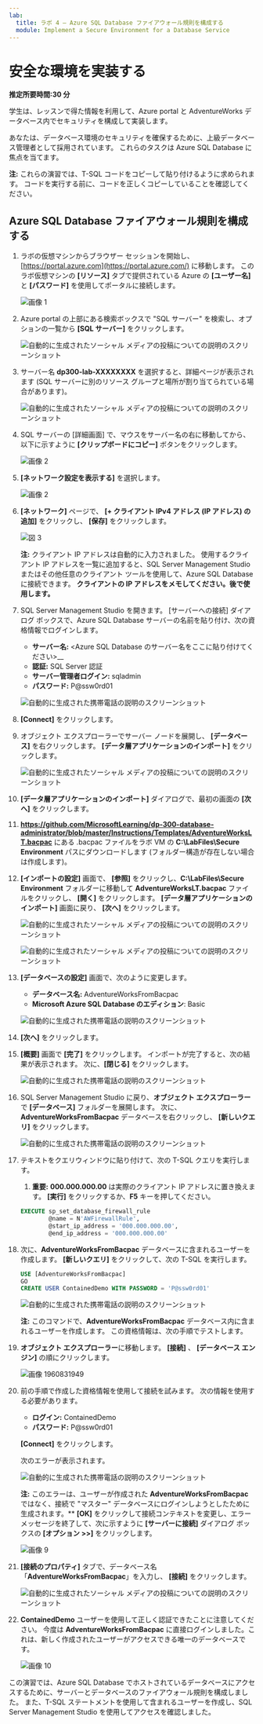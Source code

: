 ```yaml
---
lab:
  title: ラボ 4 – Azure SQL Database ファイアウォール規則を構成する
  module: Implement a Secure Environment for a Database Service
---
```


# <a name="implement-a-secure-environment"></a>安全な環境を実装する

**推定所要時間:30 分**

学生は、レッスンで得た情報を利用して、Azure portal と AdventureWorks データベース内でセキュリティを構成して実装します。

あなたは、データベース環境のセキュリティを確保するために、上級データベース管理者として採用されています。 これらのタスクは Azure SQL Database に焦点を当てます。

**注:** これらの演習では、T-SQL コードをコピーして貼り付けるように求められます。 コードを実行する前に、コードを正しくコピーしていることを確認してください。

## <a name="configure-azure-sql-database-firewall-rules"></a>Azure SQL Database ファイアウォール規則を構成する

1. ラボの仮想マシンからブラウザー セッションを開始し、[https://portal.azure.com](https://portal.azure.com/) に移動します。 このラボ仮想マシンの **[リソース]** タブで提供されている Azure の **[ユーザー名]** と **[パスワード]** を使用してポータルに接続します。

    ![画像 1](../images/dp-300-module-01-lab-01.png)

1. Azure portal の上部にある検索ボックスで "SQL サーバー" を検索し、オプションの一覧から **[SQL サーバー]** をクリックします。

    ![自動的に生成されたソーシャル メディアの投稿についての説明のスクリーンショット](../images/dp-300-module-04-lab-1.png)

1. サーバー名 **dp300-lab-XXXXXXXX** を選択すると、詳細ページが表示されます (SQL サーバーに別のリソース グループと場所が割り当てられている場合があります)。

    ![自動的に生成されたソーシャル メディアの投稿についての説明のスクリーンショット](../images/dp-300-module-04-lab-2.png)

1. SQL サーバーの [詳細画面] で、マウスをサーバー名の右に移動してから、以下に示すように **[クリップボードにコピー]** ボタンをクリックします。

    ![画像 2](../images/dp-300-module-04-lab-3.png)

1. **[ネットワーク設定を表示する]** を選択します。

    ![画像 2](../images/dp-300-module-04-lab-4.png)

1. **[ネットワーク]** ページで、 **[+ クライアント IPv4 アドレス (IP アドレス) の追加]** をクリックし、 **[保存]** をクリックします。

    ![図 3](../images/dp-300-module-04-lab-5.png)

    **注:** クライアント IP アドレスは自動的に入力されました。 使用するクライアント IP アドレスを一覧に追加すると、SQL Server Management Studio またはその他任意のクライアント ツールを使用して、Azure SQL Database に接続できます。 **クライアントの IP アドレスをメモしてください。後で使用します。**

1. SQL Server Management Studio を開きます。 [サーバーへの接続] ダイアログ ボックスで、Azure SQL Database サーバーの名前を貼り付け、次の資格情報でログインします。

    - **サーバー名:** &lt;Azure SQL Database のサーバー名をここに貼り付けてください&gt;__
    - **認証:** SQL Server 認証
    - **サーバー管理者ログイン:** sqladmin
    - **パスワード:** P@ssw0rd01

    ![自動的に生成された携帯電話の説明のスクリーンショット](../images/dp-300-module-04-lab-6.png)

1. **[Connect]** をクリックします。

1. オブジェクト エクスプローラーでサーバー ノードを展開し、 **[データベース]** を右クリックします。 **[データ層アプリケーションのインポート]** をクリックします。

    ![自動的に生成されたソーシャル メディアの投稿についての説明のスクリーンショット](../images/dp-300-module-04-lab-7.png)

1. **[データ層アプリケーションのインポート]** ダイアログで、最初の画面の **[次へ]** をクリックします。

1. **https://github.com/MicrosoftLearning/dp-300-database-administrator/blob/master/Instructions/Templates/AdventureWorksLT.bacpac** にある .bacpac ファイルをラボ VM の **C:\LabFiles\Secure Environment** パスにダウンロードします (フォルダー構造が存在しない場合は作成します)。

1. **[インポートの設定]** 画面で、 **[参照]** をクリックし、**C:\LabFiles\Secure Environment** フォルダーに移動して **AdventureWorksLT.bacpac** ファイルをクリックし、 **[開く]** をクリックします。 **[データ層アプリケーションのインポート]** 画面に戻り、 **[次へ]** をクリックします。

    ![自動的に生成されたソーシャル メディアの投稿についての説明のスクリーンショット](../images/dp-300-module-04-lab-8.png)

    ![自動的に生成されたソーシャル メディアの投稿についての説明のスクリーンショット](../images/dp-300-module-04-lab-9.png)

1. **[データベースの設定]** 画面で、次のように変更します。

    - **データベース名:** AdventureWorksFromBacpac
    - **Microsoft Azure SQL Database のエディション**: Basic

    ![自動的に生成された携帯電話の説明のスクリーンショット](../images/dp-300-module-04-lab-10.png)

1. **[次へ]** をクリックします。

1. **[概要]** 画面で **[完了]** をクリックします。 インポートが完了すると、次の結果が表示されます。 次に、**[閉じる]** をクリックします。

    ![自動的に生成された携帯電話の説明のスクリーンショット](../images/dp-300-module-04-lab-11.png)

1. SQL Server Management Studio に戻り、**オブジェクト エクスプローラー**で **[データベース]** フォルダーを展開します。 次に、**AdventureWorksFromBacpac** データベースを右クリックし、 **[新しいクエリ]** をクリックします。

    ![自動的に生成された携帯電話の説明のスクリーンショット](../images/dp-300-module-04-lab-12.png)

1. テキストをクエリウィンドウに貼り付けて、次の T-SQL クエリを実行します。
    1. **重要:** **000.000.000.00** は実際のクライアント IP アドレスに置き換えます。 **[実行]** をクリックするか、**F5** キーを押してください。

    ```sql
    EXECUTE sp_set_database_firewall_rule 
            @name = N'AWFirewallRule',
            @start_ip_address = '000.000.000.00', 
            @end_ip_address = '000.000.000.00'
    ```

1. 次に、**AdventureWorksFromBacpac** データベースに含まれるユーザーを作成します。 **[新しいクエリ]** をクリックして、次の T-SQL を実行します。

    ```sql
    USE [AdventureWorksFromBacpac]
    GO
    CREATE USER ContainedDemo WITH PASSWORD = 'P@ssw0rd01'
    ```

    ![自動的に生成された携帯電話の説明のスクリーンショット](../images/dp-300-module-04-lab-13.png)

    **注:** このコマンドで、**AdventureWorksFromBacpac** データベース内に含まれるユーザーを作成します。 この資格情報は、次の手順でテストします。

1. **オブジェクト エクスプローラー**に移動します。 **[接続]** 、 **[データベース エンジン]** の順にクリックします。

    ![画像 1960831949](../images/dp-300-module-04-lab-14.png)

1. 前の手順で作成した資格情報を使用して接続を試みます。 次の情報を使用する必要があります。

    - **ログイン:** ContainedDemo
    - **パスワード:** P@ssw0rd01

     **[Connect]** をクリックします。

     次のエラーが表示されます。

    ![自動的に生成された携帯電話の説明のスクリーンショット](../images/dp-300-module-04-lab-15.png)

    **注:** このエラーは、ユーザーが作成された **AdventureWorksFromBacpac** ではなく、接続で "マスター" データベースにログインしようとしたために生成されます。** **[OK]** をクリックして接続コンテキストを変更し、エラー メッセージを終了して、次に示すように **[サーバーに接続]** ダイアログ ボックスの **[オプション >>]** をクリックします。

    ![画像 9](../images/dp-300-module-04-lab-16.png)

1. **[接続のプロパティ]** タブで、データベース名「**AdventureWorksFromBacpac**」を入力し、 **[接続]** をクリックします。

    ![自動的に生成されたソーシャル メディアの投稿についての説明のスクリーンショット](../images/dp-300-module-04-lab-17.png)

1. **ContainedDemo** ユーザーを使用して正しく認証できたことに注意してください。 今度は **AdventureWorksFromBacpac** に直接ログインしました。これは、新しく作成されたユーザーがアクセスできる唯一のデータベースです。

    ![画像 10](../images/dp-300-module-04-lab-18.png)

この演習では、Azure SQL Database でホストされているデータベースにアクセスするために、サーバーとデータベースのファイアウォール規則を構成しました。 また、T-SQL ステートメントを使用して含まれるユーザーを作成し、SQL Server Management Studio を使用してアクセスを確認しました。
